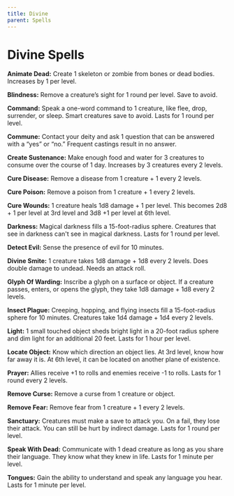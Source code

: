 ```yaml
---
title: Divine
parent: Spells
---
```


# Divine Spells
**Animate Dead:** Create 1 skeleton or zombie from bones or dead bodies. Increases by 1 per level.

**Blindness:** Remove a creature’s sight for 1 round per level. Save to avoid.

**Command:** Speak a one-word command to 1 creature, like flee, drop, surrender, or sleep. Smart creatures save to avoid. Lasts for 1 round per level.

**Commune:** Contact your deity and ask 1 question that can be answered with a “yes” or “no.” Frequent castings result in no answer.

**Create Sustenance:** Make enough food and water for 3 creatures to consume over the course of 1 day. Increases by 3 creatures every 2 levels.

**Cure Disease:** Remove a disease from 1 creature + 1 every 2 levels.

**Cure Poison:** Remove a poison from 1 creature + 1 every 2 levels.

**Cure Wounds:** 1 creature heals 1d8 damage + 1 per level. This becomes 2d8 + 1 per level at 3rd level and 3d8 +1 per level at 6th level.

**Darkness:** Magical darkness fills a 15-foot-radius sphere. Creatures that see in darkness can't see in magical darkness. Lasts for 1 round per level.

**Detect Evil:** Sense the presence of evil for 10 minutes.

**Divine Smite:** 1 creature takes 1d8 damage + 1d8 every 2 levels. Does double damage to undead. Needs an attack roll.

**Glyph Of Warding:** Inscribe a glyph on a surface or object. If a creature passes, enters, or opens the glyph, they take 1d8 damage + 1d8 every 2 levels.

**Insect Plague:** Creeping, hopping, and flying insects fill a 15-foot-radius sphere for 10 minutes. Creatures take 1d4 damage + 1d4 every 2 levels.

**Light:** 1 small touched object sheds bright light in a 20-foot radius sphere and dim light for an additional 20 feet. Lasts for 1 hour per level.

**Locate Object:** Know which direction an object lies. At 3rd level, know how far away it is. At 6th level, it can be located on another plane of existence.

**Prayer:** Allies receive +1 to rolls and enemies receive -1 to rolls. Lasts for 1 round every 2 levels.

**Remove Curse:** Remove a curse from 1 creature or object.

**Remove Fear:** Remove fear from 1 creature + 1 every 2 levels.

**Sanctuary:** Creatures must make a save to attack you. On a fail, they lose their attack. You can still be hurt by indirect damage. Lasts for 1 round per level.

**Speak With Dead:** Communicate with 1 dead creature as long as you share their language. They know what they knew in life. Lasts for 1 minute per level.

**Tongues:** Gain the ability to understand and speak any language you hear. Lasts for 1 minute per level.
